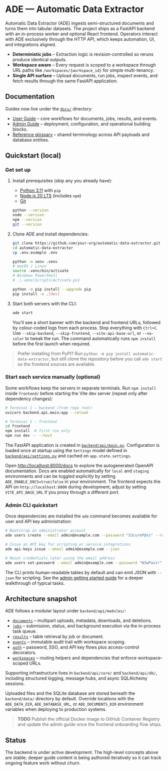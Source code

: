 # ADE — Automatic Data Extractor

Automatic Data Extractor (ADE) ingests semi-structured documents and turns them into tabular datasets. The project ships as a FastAPI backend with an in-process worker and optional React frontend. Operators interact with ADE exclusively through the HTTP API, which keeps automation, UI, and integrations aligned.

- **Deterministic jobs** – Extraction logic is revision-controlled so reruns produce identical outputs.
- **Workspace aware** – Every request is scoped to a workspace through URL paths like `/workspaces/{workspace_id}` for simple multi-tenancy.
- **Single API surface** – Upload documents, run jobs, inspect events, and fetch results through the same FastAPI application.

## Documentation

Guides now live under the [`docs/`](docs/README.md) directory:

- [User Guide](docs/user-guide/README.md) – core workflows for documents, jobs, results, and events.
- [Admin Guide](docs/admin-guide/README.md) – deployment, configuration, and operational building blocks.
- [Reference glossary](docs/reference/glossary.md) – shared terminology across API payloads and database entities.

## Quickstart (local)

### Get set up

1. Install prerequisites (skip any you already have):
   - [Python 3.11](https://www.python.org/downloads/) with `pip`
   - [Node.js 20 LTS](https://nodejs.org/en/download/) (includes `npm`)
   - [Git](https://git-scm.com/downloads)

   ```bash
   python --version
   node --version
   npm --version
   git --version
   ```

2. Clone ADE and install dependencies:

   ```bash
   git clone https://github.com/your-org/automatic-data-extractor.git
   cd automatic-data-extractor
   cp .env.example .env

   python -m venv .venv
   # macOS / Linux
   source .venv/bin/activate
   # Windows PowerShell
   # .\.venv\Scripts\Activate.ps1

   python -m pip install --upgrade pip
   pip install -e .[dev]
   ```

3. Start both servers with the CLI:

   ```bash
   ade start
   ```

   You’ll see a short banner with the backend and frontend URLs, followed by colour-coded logs from each process. Stop everything with `Ctrl+C`. Use `--skip-backend`, `--skip-frontend`, `--vite-api-base-url`, or `--no-color` to tweak the run. The command automatically runs `npm install` before the first launch when required.

> Prefer installing from PyPI? Run `python -m pip install automatic-data-extractor`, but still clone the repository before you call `ade start` so the frontend sources are available.

### Start each service manually (optional)

Some workflows keep the servers in separate terminals. Run `npm install` inside `frontend/` before starting the Vite dev server (repeat only after dependency changes):

```bash
# Terminal 1 – backend (from repo root)
uvicorn backend.api.main:app --reload

# Terminal 2 – frontend
cd frontend
npm install  # first run only
npm run dev -- --host
```

The FastAPI application is created in [`backend/api/main.py`](backend/api/main.py). Configuration is loaded once at startup using the `Settings` model defined in [`backend/api/settings.py`](backend/api/settings.py) and cached on `app.state.settings`.

Open <http://localhost:8000/docs> to explore the autogenerated OpenAPI documentation. Docs are enabled automatically for `local` and `staging` environments and can be toggled explicitly by setting `ADE_ENABLE_DOCS=true|false` in your environment. The frontend expects the API on `http://localhost:8000` during development; adjust by setting `VITE_API_BASE_URL` if you proxy through a different port.

### Admin CLI quickstart

Once dependencies are installed the `ade` command becomes available for user and API key administration:

```bash
# Bootstrap an administrator account
ade users create --email admin@example.com --password "S3cureP@ss" --role admin

# Issue an API key for scripting or service integrations
ade api-keys issue --email admin@example.com --json

# Reset credentials later using the email address
ade users set-password --email admin@example.com --password "N3wPass!"
```

The CLI prints human-readable tables by default and can emit JSON with `--json` for scripting. See the [admin getting started guide](docs/admin-guide/getting_started.md) for a deeper walkthrough of typical tasks.

## Architecture snapshot

ADE follows a modular layout under `backend/api/modules/`:

- [`documents`](backend/api/modules/documents) – multipart uploads, metadata, downloads, and deletions.
- [`jobs`](backend/api/modules/jobs) – submission, status, and background execution via the in-process task queue.
- [`results`](backend/api/modules/results) – table retrieval by job or document.
- [`events`](backend/api/modules/events) – immutable audit trail with workspace scoping.
- [`auth`](backend/api/modules/auth) – password, SSO, and API key flows plus access-control decorators.
- [`workspaces`](backend/api/modules/workspaces) – routing helpers and dependencies that enforce workspace-scoped URLs.

Supporting infrastructure lives in `backend/api/core/` and `backend/api/db/`, including structured logging, message hubs, and async SQLAlchemy sessions.

Uploaded files and the SQLite database are stored beneath the `backend/data/` directory by default. Override locations with the `ADE_DATA_DIR`, `ADE_DATABASE_URL`, or `ADE_DOCUMENTS_DIR` environment variables when deploying to production systems.

> **TODO**
> Publish the official Docker image to GitHub Container Registry and update the admin guide once the frontend onboarding flow ships.

## Status

The backend is under active development. The high-level concepts above are stable; deeper guide content is being authored iteratively so it can track ongoing feature work without churn.

